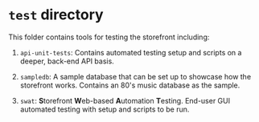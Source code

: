 `test` directory
============

This folder contains tools for testing the storefront including:

 1.  `api-unit-tests`:  Contains automated testing setup and scripts on a deeper, back-end API basis.  
 
 2.  `sampledb`:  A sample database that can be set up to showcase how the storefront works.  Contains an 80's music database as the sample.
 
 3.  `swat`:  **S**torefront **W**eb-based **A**utomation **T**esting.  End-user GUI automated testing with setup and scripts to be run.